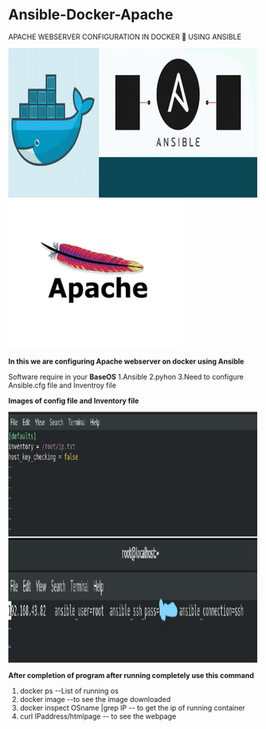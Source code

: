# Ansible-Docker-Apache
APACHE WEBSERVER CONFIGURATION IN DOCKER 🐋 USING ANSIBLE

<img src="https://github.com/Rits333/Ansible-Docker-Apache/blob/master/images/ert.gif" alt="Ansible and docker " width="500" height="300">
<img src="https://github.com/Rits333/Ansible-Docker-Apache/blob/master/images/apachehero.jpg" alt="Apache " width="350" height="300">

**In this we are configuring Apache webserver on docker using Ansible**

Software require in your **BaseOS**
1.Ansible
2.pyhon
3.Need to configure Ansible.cfg file and Inventroy file 

**Images of config file and Inventory file**


<img src="https://github.com/Rits333/Ansible-Docker-Apache/blob/master/images/1606485906240.png" alt="Config file" width="500" height="250">

<img src="https://github.com/Rits333/Ansible-Docker-Apache/blob/master/images/Inked1606485879335_LI.jpg" alt="Inventory" width="500" height="250">



**After completion of program after running completely use this command**
1. docker ps     --List of running os 
2. docker image   --to see the image downloaded
3. docker inspect OSname |grep IP   -- to get the ip of running container
4. curl IPaddress/htmlpage    -- to see the webpage
